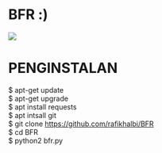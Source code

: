 # BFR :)

<img src="https://kosred.com/a/mfwuaf.jpg"/>

# PENGINSTALAN
 $ apt-get update<br>
 $ apt-get upgrade<br>
 $ apt install requests<br>
 $ apt intsall git<br>
 $ git clone https://github.com/rafikhalbi/BFR<br>
 $ cd BFR<br>
 $ python2 bfr.py

 
